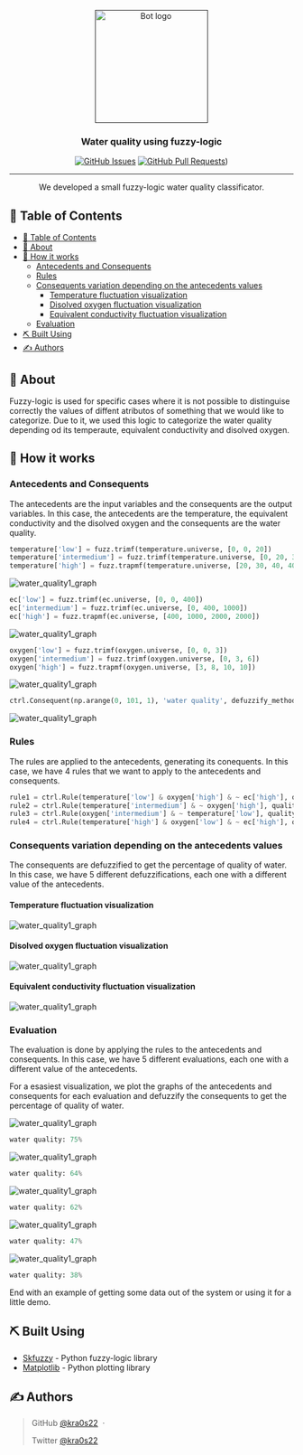 <p align="center">
  <a href="" rel="noopener">
 <img width=200px height=200px src="https://raw.githubusercontent.com/kra0s22/fuzzy-logic-water-quality/master/Images/fuzzy-logic.jpeg" alt="Bot logo"></a>
</p>

<h3 align="center">Water quality using fuzzy-logic</h3>

<div align="center">


[![GitHub Issues](https://img.shields.io/github/issues/kra0s22/fuzzy-logic-water-quality.svg)](https://github.com/kra0s22/fuzzy-logic-water-quality/issues)
[![GitHub Pull Requests](https://img.shields.io/github/issues-pr/kra0s22/fuzzy-logic-water-quality.svg)](https://github.com/kra0s22/fuzzy-logic-water-quality/pulls))

</div>

---

<p align="center"> We developed a small fuzzy-logic water quality classificator.
    <br> 
</p>

## 📝 Table of Contents

- [📝 Table of Contents](#-table-of-contents)
- [🧐 About ](#-about-)
- [💭 How it works ](#-how-it-works-)
  - [Antecedents and Consequents](#antecedents-and-consequents)
  - [Rules](#rules)
  - [Consequents variation depending on the antecedents values](#consequents-variation-depending-on-the-antecedents-values)
    - [Temperature fluctuation visualization](#temperature-fluctuation-visualization)
    - [Disolved oxygen fluctuation visualization](#disolved-oxygen-fluctuation-visualization)
    - [Equivalent conductivity fluctuation visualization](#equivalent-conductivity-fluctuation-visualization)
  - [Evaluation](#evaluation)
- [⛏️ Built Using ](#️-built-using-)
- [✍️ Authors ](#️-authors-)

## 🧐 About <a name = "about"></a>

Fuzzy-logic is used for specific cases where it is not possible to distinguise correctly the values of diffent atributos of something that we would like to categorize. Due to it, we used this logic to categorize the water quality depending od its temperaute, equivalent conductivity and disolved oxygen. 

## 💭 How it works <a name = "working"></a>

### Antecedents and Consequents

The antecedents are the input variables and the consequents are the output variables. In this case, the antecedents are the temperature, the equivalent conductivity and the disolved oxygen and the consequents are the water quality.

```python
temperature['low'] = fuzz.trimf(temperature.universe, [0, 0, 20])
temperature['intermedium'] = fuzz.trimf(temperature.universe, [0, 20, 30])
temperature['high'] = fuzz.trapmf(temperature.universe, [20, 30, 40, 40])
```

![water_quality1_graph](https://raw.githubusercontent.com/kra0s22/fuzzy-logic-water-quality/master/Images/temperature.png)

```python
ec['low'] = fuzz.trimf(ec.universe, [0, 0, 400])
ec['intermedium'] = fuzz.trimf(ec.universe, [0, 400, 1000])
ec['high'] = fuzz.trapmf(ec.universe, [400, 1000, 2000, 2000])
```

![water_quality1_graph](https://raw.githubusercontent.com/kra0s22/fuzzy-logic-water-quality/master/Images/ec.png)

```python
oxygen['low'] = fuzz.trimf(oxygen.universe, [0, 0, 3])
oxygen['intermedium'] = fuzz.trimf(oxygen.universe, [0, 3, 6])
oxygen['high'] = fuzz.trapmf(oxygen.universe, [3, 8, 10, 10])
```

![water_quality1_graph](https://raw.githubusercontent.com/kra0s22/fuzzy-logic-water-quality/master/Images/disolved_oxygen.png)

```python
ctrl.Consequent(np.arange(0, 101, 1), 'water quality', defuzzify_method="centroid"))
```

![water_quality1_graph](https://raw.githubusercontent.com/kra0s22/fuzzy-logic-water-quality/master/Images/water_quality.png)


### Rules

The rules are applied to the antecedents, generating its conequents. In this case, we have 4 rules that we want to apply to the antecedents and consequents.

```python
rule1 = ctrl.Rule(temperature['low'] & oxygen['high'] & ~ ec['high'], quality['excellent'])
rule2 = ctrl.Rule(temperature['intermedium'] & ~ oxygen['high'], quality['good'])
rule3 = ctrl.Rule(oxygen['intermedium'] & ~ temperature['low'], quality['good'])
rule4 = ctrl.Rule(temperature['high'] & oxygen['low'] & ~ ec['high'], quality['fair'])
```

### Consequents variation depending on the antecedents values

The consequents are defuzzified to get the percentage of quality of water. In this case, we have 5 different defuzzifications, each one with a different value of the antecedents.

#### Temperature fluctuation visualization

![water_quality1_graph](https://raw.githubusercontent.com/kra0s22/fuzzy-logic-water-quality/master/Images/temperature_diff_defuzzification.png)

#### Disolved oxygen fluctuation visualization

![water_quality1_graph](https://raw.githubusercontent.com/kra0s22/fuzzy-logic-water-quality/master/Images/disolved_oxygen_diff_defuzzification.png)

#### Equivalent conductivity fluctuation visualization

![water_quality1_graph](https://raw.githubusercontent.com/kra0s22/fuzzy-logic-water-quality/master/Images/ec_diff_defuzzification.png)


### Evaluation

The evaluation is done by applying the rules to the antecedents and consequents. In this case, we have 5 different evaluations, each one with a different value of the antecedents.

For a esasiest visualization, we plot the graphs of the antecedents and consequents for each evaluation and defuzzify the consequents to get the percentage of quality of water.

![water_quality1_graph](https://raw.githubusercontent.com/kra0s22/fuzzy-logic-water-quality/master/Images/water_quality1_graph.png)


```python
water quality: 75%
```

![water_quality1_graph](https://raw.githubusercontent.com/kra0s22/fuzzy-logic-water-quality/master/Images/water_quality2_graph.png)

```python
water quality: 64%
```

![water_quality1_graph](https://raw.githubusercontent.com/kra0s22/fuzzy-logic-water-quality/master/Images/water_quality3_graph.png)

```python
water quality: 62%
```
![water_quality1_graph](https://raw.githubusercontent.com/kra0s22/fuzzy-logic-water-quality/master/Images/water_quality4_graph.png)

```python
water quality: 47%
```
![water_quality1_graph](https://raw.githubusercontent.com/kra0s22/fuzzy-logic-water-quality/master/Images/water_quality5_graph.png)

```python
water quality: 38%
```

End with an example of getting some data out of the system or using it for a little demo.


## ⛏️ Built Using <a name = "built_using"></a>

- [Skfuzzy](https://scikit-fuzzy.readthedocs.io/en/latest/) - Python fuzzy-logic library
- [Matplotlib](https://matplotlib.org/) - Python plotting library
## ✍️ Authors <a name = "authors"></a>


> GitHub [@kra0s22](https://github.com/kra0s22) &nbsp;&middot;&nbsp;
> 
> Twitter [@kra0s22](https://twitter.com/kra0s22)

